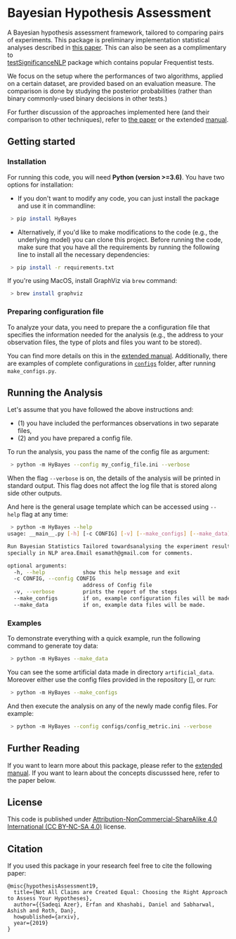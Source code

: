 # Bayesian Hypothesis Assessment
A Bayesian hypothesis assessment framework, tailored to comparing pairs of experiments. This package is preliminary 
implementation statistical analyses described in [this paper](#citation). This can also be seen as a complimentary to  
[testSignificanceNLP](https://github.com/rtmdrr/testSignificanceNLP) package which contains popular Frequentist tests. 

We focus on the setup where the performances of two algorithms, applied on a certain dataset, are provided based on an 
evaluation measure. The comparison is done by studying the posterior probabilities (rather than binary commonly-used binary decisions in other tests.)

For further discussion of the approaches implemented here (and their comparison to other techniques), refer to [the paper](#citation) or the extended [manual](docs/MANUAL.md). 


## Getting started
### Installation
For running this code, you will need **Python (version >=3.6)**.
You have two options for installation: 
 - If you don't want to modify any code, you can just install the package and use it in commandline: 
```bash
 > pip install HyBayes
```

 - Alternatively, if you'd like to make modifications to the code (e.g., the underlying model) you can clone this project. Before running the code, make sure that you have all the requirements by 
 running the following line to install all the necessary dependencies: 
```bash
 > pip install -r requirements.txt
``` 


If you're using MacOS, install GraphViz via `brew` command: 
```bash
 > brew install graphviz
```

### Preparing configuration file
To analyze your data, you need to prepare the a configuration file that specifies the information needed for the analysis (e.g., the address to your observation files, the type of plots and files you want to be stored).

You can find more details on this in the [extended manual](docs/MANUAL.md#preparing-configuration-files). Additionally, there are examples of complete configurations in [`configs`](configs) folder, after running `make_configs.py`.

## Running the Analysis 
Let's assume that you have followed the above instructions and:  
 - (1) you have included the performances observations in two separate files,  
 - (2) and you have prepared a config file. 

To run the analysis, you pass the name of the config file as argument: 
```bash
 > python -m HyBayes --config my_config_file.ini --verbose
```

When the flag `--verbose` is on, the details of the analysis will be printed in standard output. 
This flag does not affect the log file that is stored along side other outputs.

And here is the general usage template which can be accessed using `--help` flag at any time:
```bash
 > python -m HyBayes --help
usage: __main__.py [-h] [-c CONFIG] [-v] [--make_configs] [--make_data]

Run Bayesian Statistics Tailored towardsanalysing the experiment results
specially in NLP area.Email esamath@gmail.com for comments.

optional arguments:
  -h, --help            show this help message and exit
  -c CONFIG, --config CONFIG
                        address of Config file
  -v, --verbose         prints the report of the steps
  --make_configs        if on, example configuration files will be made.
  --make_data           if on, example data files will be made.
```

### Examples 
To demonstrate everything with a quick example, run the following command to generate toy data: 
```bash
 > python -m HyBayes --make_data
```
You can see the some artificial data made in directory `artificial_data`. Moreover either use the config files provided in the repository [], or run:
```bash
 > python -m HyBayes --make_configs
 ```
And then execute the analysis on any of the newly made config files. For example: 
```bash
 > python -m HyBayes --config configs/config_metric.ini --verbose
```

## Further Reading
If you want to learn more about this package, please refer to the [extended manual](docs/MANUAL.md). 
If you want to learn about the concepts discusssed here, refer to the paper below. 

## License 
This code is published under [Attribution-NonCommercial-ShareAlike 4.0 International (CC BY-NC-SA 4.0)](https://creativecommons.org/licenses/by-nc-sa/4.0/legalcode) license.  


## Citation 
If you used this package in your research feel free to cite the following paper: 
```
@misc{hypothesisAssessment19,
  title={Not All Claims are Created Equal: Choosing the Right Approach to Assess Your Hypotheses},
  author={{Sadeqi Azer}, Erfan and Khashabi, Daniel and Sabharwal, Ashish and Roth, Dan},
  howpublished={arxiv},
  year={2019}
}
```
